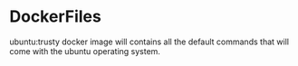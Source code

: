 # DockerFiles

ubuntu:trusty docker image will contains all the default commands that will come
with the ubuntu operating system.
